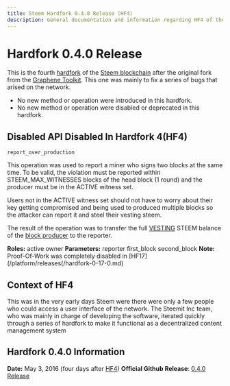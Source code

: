 ```yaml
---
title: Steem Hardfork 0.4.0 Release (HF4)
description: General documentation and information regarding HF4 of the Steem Blockchain.
---
```


# Hardfork 0.4.0 Release

This is the fourth [hardfork](/glossary/hardfork.md) of the [Steem blockchain](/glossary/steem-blockchain.md) after the original fork from the [Graphene Toolkit](https://github.com/cryptonomex/graphene). This one was mainly to fix a series of bugs that arised on the network.

- No new method or operation were introduced in this hardfork.
- No new method or operation were disabled or deprecated in this hardfork.

## Disabled API Disabled In Hardfork 4(HF4)

`report_over_production`

This operation was used to report a miner who signs two blocks at the same time. To be valid, the violation must be reported within STEEM_MAX_WITNESSES blocks of the head block (1 round) and the producer must be in the ACTIVE witness set.

Users not in the ACTIVE witness set should not have to worry about their key getting compromised and being used to produced multiple blocks so the attacker can report it and steel their vesting steem.

The result of the operation was to transfer the full [VESTING](/glossary/vests.md) STEEM balance of the [block producer](/glossary/witness.md) to the reporter.

**Roles:** active owner
**Parameters:** reporter first_block second_block
**Note:** Proof-Of-Work was completely disabled in [HF17](/platform/releases(/hardfork-0-17-0.md)

## Context of HF4

This was in the very early days Steem were there were only a few people who could access a user interface of the network. The Steemit Inc team, who was mainly in charge of developing the software, iterated quickly through a series of hardfork to make it functional as a decentralized content management system

## Hardfork 0.4.0 Information
**Date:** May 3, 2016 (four days after [HF4](/platform/releases/hardfork-0-4-0.md))
**Official Github Release**: [0.4.0 Release](https://github.com/steemit/steem/releases/tag/v0.4.0)